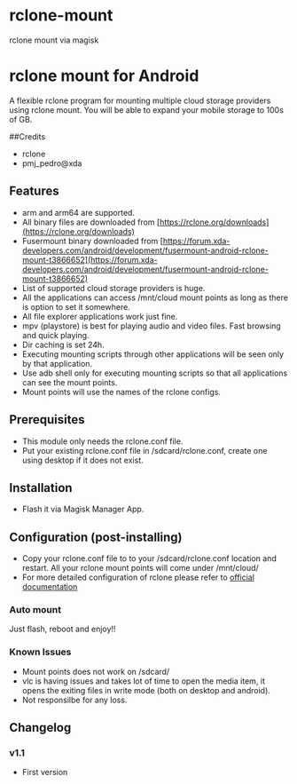 # rclone-mount
rclone mount via magisk

# rclone mount for Android

A flexible rclone program for mounting multiple cloud storage providers using rclone mount. You will be able to expand your mobile storage to 100s of GB.

##Credits
- rclone
- pmj_pedro@xda
## Features
- arm and arm64 are supported.
- All binary files are downloaded from [https://rclone.org/downloads](https://rclone.org/downloads)
- Fusermount binary downloaded from [https://forum.xda-developers.com/android/development/fusermount-android-rclone-mount-t3866652](https://forum.xda-developers.com/android/development/fusermount-android-rclone-mount-t3866652) 
- List of supported cloud storage providers is huge.
- All the applications can access /mnt/cloud mount points as long as there is option to set it somewhere.
- All file explorer applications work just fine.
- mpv (playstore) is best for playing audio and video files. Fast browsing and quick playing.
- Dir caching is set 24h.
- Executing mounting scripts through other applications will be seen only by that application.
- Use adb shell only for executing mounting scripts so that all applications can see the mount points.
- Mount points will use the names of the rclone configs.
## Prerequisites
- This module only needs the rclone.conf file.
- Put your existing rclone.conf file in /sdcard/rclone.conf, create one using desktop if it does not exist.
## Installation
- Flash it via Magisk Manager App.
## Configuration (post-installing)
- Copy your rclone.conf file to to your /sdcard/rclone.conf location and restart. All your rclone mount points will come under /mnt/cloud/
- For more detailed configuration of rclone please refer to [official documentation](https://rclone.org)
### Auto mount
Just flash, reboot and enjoy!!
### Known Issues
- Mount points does not work on /sdcard/
- vlc is having issues and takes lot of time to open the media item, it opens the exiting files in write mode (both on desktop and android).
- Not responsilbe for any loss.
## Changelog
### v1.1
 - First version
 
